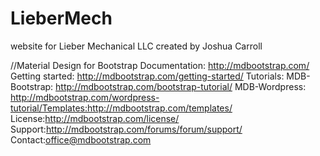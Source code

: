 # LieberMech
website for Lieber Mechanical LLC created by Joshua Carroll


//Material Design for Bootstrap
Documentation: http://mdbootstrap.com/
Getting started: http://mdbootstrap.com/getting-started/
Tutorials:
  MDB-Bootstrap: http://mdbootstrap.com/bootstrap-tutorial/
  MDB-Wordpress: http://mdbootstrap.com/wordpress-tutorial/Templates:http://mdbootstrap.com/templates/
License:http://mdbootstrap.com/license/
Support:http://mdbootstrap.com/forums/forum/support/
Contact:office@mdbootstrap.com
